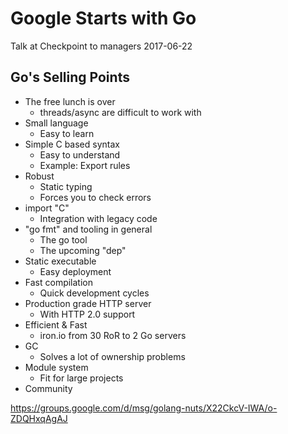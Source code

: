 # Google Starts with Go

Talk at Checkpoint to managers 2017-06-22


## Go's Selling Points
* The free lunch is over
    - threads/async are difficult to work with
* Small language
    - Easy to learn
* Simple C based syntax
    - Easy to understand
    - Example: Export rules
* Robust
    - Static typing
    - Forces you to check errors
* import "C"
    - Integration with legacy code
* "go fmt" and tooling in general
    - The go tool
    - The upcoming "dep"
* Static executable
    - Easy deployment
* Fast compilation
    - Quick development cycles
* Production grade HTTP server
    - With HTTP 2.0 support
* Efficient & Fast
    - iron.io from 30 RoR to 2 Go servers
* GC
    - Solves a lot of ownership problems
* Module system
    - Fit for large projects
* Community

https://groups.google.com/d/msg/golang-nuts/X22CkcV-IWA/o-ZDQHxqAgAJ
